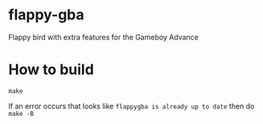 # flappy-gba

Flappy bird with extra features for the Gameboy Advance

# How to build

``` 
make
```

If an error occurs that looks like `flappygba is already up to date` then do `make -B`

